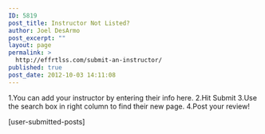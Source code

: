 ```yaml
---
ID: 5819
post_title: Instructor Not Listed?
author: Joel DesArmo
post_excerpt: ""
layout: page
permalink: >
  http://effrtlss.com/submit-an-instructor/
published: true
post_date: 2012-10-03 14:11:08
---
```

1.You can add your instructor by entering their info here.
2.Hit Submit
3.Use the search box in right column to find their new page.
4.Post your review!

[user-submitted-posts]